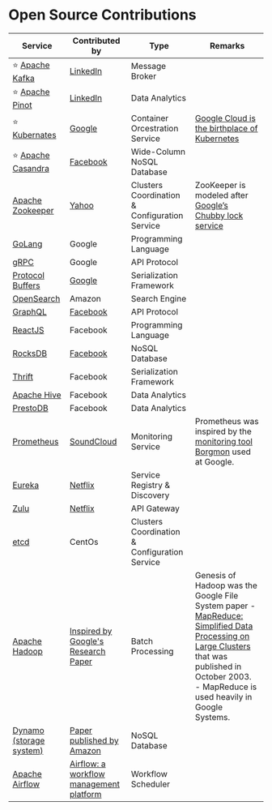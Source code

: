 # Open Source Contributions

| Service                                                                                     | Contributed by                                                                                                                       | Type                                          | Remarks                                                                                                                                                                                                                                                                                                |
|---------------------------------------------------------------------------------------------|--------------------------------------------------------------------------------------------------------------------------------------|-----------------------------------------------|--------------------------------------------------------------------------------------------------------------------------------------------------------------------------------------------------------------------------------------------------------------------------------------------------------|
| :star: [Apache Kafka](https://github.com/Anshul619/HLD-System-Designs/tree/main/4_MessageBrokersEDA/Kafka/Readme.md)                               | [LinkedIn](https://engineering.linkedin.com/blog/2019/apache-kafka-trillion-messages)                                                | Message Broker                                |                                                                                                                                                                                                                                                                                                        |
| :star: [Apache Pinot](https://github.com/Anshul619/HLD-System-Designs/tree/main/6_BigData/DataStorage/DataWarehouses/ApachePinot.md)               | [LinkedIn](https://www.linkedin.com/blog/engineering/open-source/apache-pinot-030-update)                                            | Data Analytics                                |                                                                                                                                                                                                                                                                                                        |
| :star: [Kubernates](https://github.com/Anshul619/HLD-System-Designs/tree/main/9_Container&Orchestration/Kubernates/Readme.md)                      | [Google](https://cloud.google.com/learn/what-is-kubernetes)                                                                          | Container Orcestration Service                | [Google Cloud is the birthplace of Kubernetes](https://cloud.google.com/learn/what-is-kubernetes)                                                                                                                                                                                                      |
| :star: [Apache Casandra](https://github.com/Anshul619/HLD-System-Designs/tree/main/3_Databases/11_WideColumn-Databases/ApacheCasandra.md)          | [Facebook](https://cassandra.apache.org/_/index.html)                                                                                | Wide-Column NoSQL Database                    |                                                                                                                                                                                                                                                                                                        |
| [Apache Zookeeper](https://github.com/Anshul619/HLD-System-Designs/tree/main/10_ClusterCoordination/ApacheZookeeper.md)                            | [Yahoo](https://en.wikipedia.org/wiki/Apache_ZooKeeper)                                                                              | Clusters Coordination & Configuration Service | ZooKeeper is modeled after [Google’s Chubby lock service](https://people.cs.rutgers.edu/~pxk/417/notes/chubby.html)                                                                                                                                                                                    |
| [GoLang](https://github.com/Anshul619/golang)                                               | Google                                                                                                                               | Programming Language                          |                                                                                                                                                                                                                                                                                                        |
| [gRPC](https://github.com/Anshul619/HLD-System-Designs/tree/main/8_APIStandards/gRPC.md)                                                           | Google                                                                                                                               | API Protocol                                  |                                                                                                                                                                                                                                                                                                        |
| [Protocol Buffers](https://github.com/Anshul619/HLD-System-Designs/tree/main/8_APIStandards/SerializationFrameworks/ProtocolBuffers.md)            | [Google](https://protobuf.dev/)                                                                                                      | Serialization Framework                       |                                                                                                                                                                                                                                                                                                        |
| [OpenSearch](https://github.com/Anshul619/AWS-Services/tree/main/1_Databases/AmazonOpenSearch/Readme.md)              | Amazon                                                                                                                               | Search Engine                                 |                                                                                                                                                                                                                                                                                                        |
| [GraphQL](https://github.com/Anshul619/HLD-System-Designs/tree/main/8_APIStandards/GraphQL/Readme.md)                                                     | [Facebook](https://buddy.works/tutorials/what-is-graphql-and-why-facebook-felt-the-need-to-build-it#why-facebook-built-graphql)      | API Protocol                                  |                                                                                                                                                                                                                                                                                                        |
| [ReactJS](https://github.com/Anshul619/Programming-Languages/tree/main/4_FrontEnd/React.md) | Facebook                                                                                                                             | Programming Language                          |                                                                                                                                                                                                                                                                                                        |
| [RocksDB](https://github.com/Anshul619/HLD-System-Designs/tree/main/3_Databases/14_EmbededKeyValue-Databases/RocksDB.md)                           | [Facebook](https://engineering.fb.com/2013/11/21/core-data/under-the-hood-building-and-open-sourcing-rocksdb/)                       | NoSQL Database                                |                                                                                                                                                                                                                                                                                                        |
| [Thrift](https://github.com/Anshul619/HLD-System-Designs/tree/main/8_APIStandards/SerializationFrameworks/Thrift.md)                               | Facebook                                                                                                                             | Serialization Framework                       |                                                                                                                                                                                                                                                                                                        |
| [Apache Hive](https://github.com/Anshul619/HLD-System-Designs/tree/main/6_BigData/DataConsumption/ApacheHive.md)                                   | Facebook                                                                                                                             | Data Analytics                                |                                                                                                                                                                                                                                                                                                        |
| [PrestoDB](https://github.com/Anshul619/HLD-System-Designs/tree/main/6_BigData/DataConsumption/PrestoDB.md)                                        | Facebook                                                                                                                             | Data Analytics                                |                                                                                                                                                                                                                                                                                                        |
| [Prometheus](https://github.com/Anshul619/HLD-System-Designs/tree/main/12_Observability/Prometheus.md)                                             | [SoundCloud](https://soundcloud.com/)                                                                                                | Monitoring Service                            | Prometheus was inspired by the [monitoring tool Borgmon](https://sre.google/sre-book/practical-alerting/) used at Google.                                                                                                                                                                              |
| [Eureka](https://github.com/Anshul619/HLD-System-Designs/tree/main/5_MicroServices/2_ServiceRegistry&Discovery/Eureka.md)                          | [Netflix](https://netflixtechblog.com/netflix-shares-cloud-load-balancing-and-failover-tool-eureka-c10647ef95e5)                     | Service Registry & Discovery                  |                                                                                                                                                                                                                                                                                                        |
| [Zulu](https://github.com/Anshul619/HLD-System-Designs/tree/main/5_MicroServices/1_APIGateway/ZuluAPIGateway.md)                                   | [Netflix](https://netflixtechblog.com/netflix-shares-cloud-load-balancing-and-failover-tool-eureka-c10647ef95e5)                     | API Gateway                                   |                                                                                                                                                                                                                                                                                                        |
| [etcd](https://github.com/Anshul619/HLD-System-Designs/tree/main/10_ClusterCoordination/etcd.md)                                                   | CentOs                                                                                                                               | Clusters Coordination & Configuration Service |                                                                                                                                                                                                                                                                                                        |
| [Apache Hadoop](https://github.com/Anshul619/HLD-System-Designs/tree/main/6_BigData/ApacheHadoop/Readme.md)                                        | [Inspired by Google's Research Paper](https://en.wikipedia.org/wiki/Apache_Hadoop)                                                   | Batch Processing                              | Genesis of Hadoop was the Google File System paper - [MapReduce: Simplified Data Processing on Large Clusters](https://static.googleusercontent.com/media/research.google.com/en//archive/mapreduce-osdi04.pdf) that was published in October 2003.<br/>- MapReduce is used heavily in Google Systems. |
| [Dynamo (storage system)](https://github.com/Anshul619/HLD-System-Designs/tree/main/3_Databases/5_Database-Internals/DynamoStyleDatabases.md)       | [Paper published by Amazon](https://www.allthingsdistributed.com/files/amazon-dynamo-sosp2007.pdf)                                   | NoSQL Database                                |                                                                                                                                                                                                                                                                                                        |
| [Apache Airflow](https://github.com/Anshul619/HLD-System-Designs/tree/main/6_BigData/WorkflowSchedulers/ApacheAirflow.md)                          | [Airflow: a workflow management platform](https://medium.com/airbnb-engineering/airflow-a-workflow-management-platform-46318b977fd8) | Workflow Scheduler                            |                                                                                                                                                                                                                                                                                                        |